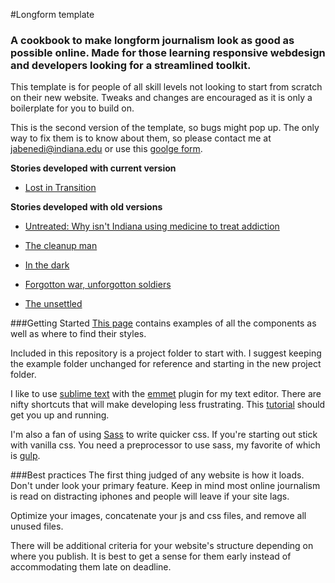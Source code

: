 #Longform template
### A cookbook to make longform journalism look as good as possible online. Made for those learning responsive webdesign and developers looking for a streamlined toolkit.

This template is for people of all skill levels not looking to start from scratch on their new website. Tweaks and changes are encouraged as it is only a boilerplate for you to build on. 

This is the second version of the template, so bugs might pop up. The only way to fix them is to know about them, so please contact me at jabenedi@indiana.edu or use this [goolge form](https://goo.gl/forms/ZyCtO9zSwpZdcAiu2).

**Stories developed with current version**
- [Lost in Transition](jamesbenedict.info/uganda/index.html)

**Stories developed with old versions**
- [Untreated: Why isn't Indiana using medicine to treat addiction](http://specials.idsnews.com/untreated/)


- [The cleanup man](http://specials.idsnews.com/messes-of-meth/)


- [In the dark](http://specials.idsnews.com/in-the-dark/)


- [Forgotton war, unforgotton soldiers](http://specials.idsnews.com/forgotten-war-unforgotten-soldiers/)


- [The unsettled](http://specials.idsnews.com/refugees/)

###Getting Started
[This page](http://www.jamesbenedict.info/template) contains examples of all the components as well as where to find their styles. 

Included in this repository is a project folder to start with. I suggest keeping the example folder unchanged for reference and starting in the new project folder. 

I like to use [sublime text](https://www.sublimetext.com/) with the [emmet](http://emmet.io/) plugin for my text editor. There are nifty shortcuts that will make developing less frustrating. This [tutorial](https://scotch.io/bar-talk/the-complete-visual-guide-to-sublime-text-3-getting-started-and-keyboard-shortcuts) should get you up and running. 

I'm also a fan of using [Sass](http://sass-lang.com/) to write quicker css. If you're starting out stick with vanilla css. You need a preprocessor to use sass, my favorite of which is [gulp](https://css-tricks.com/gulp-for-beginners/).

###Best practices
The first thing judged of any website is how it loads. Don't under look your primary feature. Keep in mind most online journalism is read on distracting iphones and people will leave if your site lags.

Optimize your images, concatenate your js and css files, and remove all unused files. 

There will be additional criteria for your website's structure depending on where you publish. It is best to get a sense for them early instead of accommodating them late on deadline.








